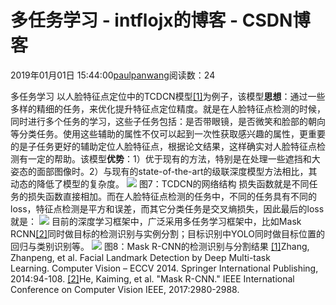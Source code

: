 
# 多任务学习 - intflojx的博客 - CSDN博客


2019年01月01日 15:44:00[paulpanwang](https://me.csdn.net/intflojx)阅读数：24


多任务学习
以人脸特征点定位中的TCDCN模型[[1]](#_ftn1)为例子，该模型**思想**：通过一些多样的精细的任务，来优化提升特征点定位精度。就是在人脸特征点检测的时候，同时进行多个任务的学习，这些子任务包括：是否带眼镜，是否微笑和脸部的朝向等分类任务。使用这些辅助的属性不仅可以起到一次性获取感兴趣的属性，更重要的是子任务更好的辅助定位人脸特征点，根据论文结果，这样确实对人脸特征点检测有一定的帮助。该模型**优势**：1）优于现有的方法，特别是在处理一些遮挡和大姿态的面部图像时。2）与现有的state-of-the-art的级联深度模型方法相比，其动态的降低了模型的复杂度。
![](https://img-blog.csdnimg.cn/20190101154231204.png?x-oss-process=image/watermark,type_ZmFuZ3poZW5naGVpdGk,shadow_10,text_aHR0cHM6Ly9ibG9nLmNzZG4ubmV0L2ludGZsb2p4,size_16,color_FFFFFF,t_70)
图7：TCDCN的网络结构
损失函数就是不同任务的损失函数直接相加。而在人脸特征点检测的任务中，不同的任务具有不同的loss，特征点检测是平方和误差，而其它分类任务是交叉熵损失，因此最后的loss就是：
![](https://img-blog.csdnimg.cn/2019010115424244.png)
目前的深度学习框架中，广泛采用多任务学习框架中，比如Mask RCNN[[2]](#_ftn2)同时做目标的检测识别与实例分割；目标识别中YOLO同时做目标位置的回归与类别识别等。
![](https://img-blog.csdnimg.cn/20190101154259142.png?x-oss-process=image/watermark,type_ZmFuZ3poZW5naGVpdGk,shadow_10,text_aHR0cHM6Ly9ibG9nLmNzZG4ubmV0L2ludGZsb2p4,size_16,color_FFFFFF,t_70)
图8：Mask R-CNN的检测识别与分割结果
[[1]](#_ftnref1)Zhang, Zhanpeng, et al. Facial Landmark Detection by Deep Multi-task Learning. Computer Vision – ECCV 2014. Springer International Publishing, 2014:94-108.
[[2]](#_ftnref2)He, Kaiming, et al. "Mask R-CNN." IEEE International Conference on Computer Vision IEEE, 2017:2980-2988.

